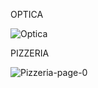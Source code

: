 OPTICA

![Optica](https://user-images.githubusercontent.com/120043339/226474748-40a0ea85-03b9-45c1-a6bc-099b06b1ce9b.jpg)

PIZZERIA

![Pizzeria-page-0](https://user-images.githubusercontent.com/120043339/226373547-168d78d6-beba-4af1-a493-f684f7a3bcf6.jpg)
